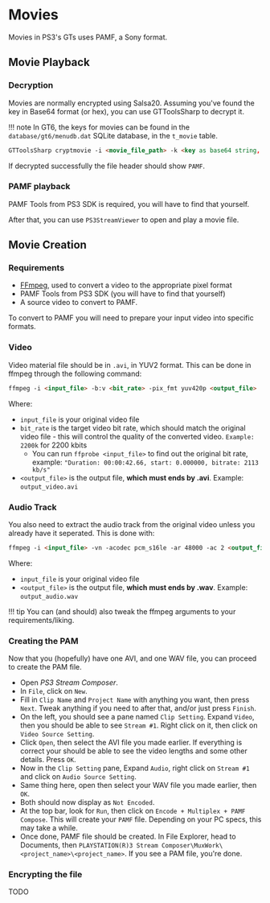 # Movies

Movies in PS3's GTs uses PAMF, a Sony format.

## Movie Playback

### Decryption
Movies are normally encrypted using Salsa20. Assuming you've found the key in Base64 format (or hex), you can use GTToolsSharp to decrypt it.

!!! note
    In GT6, the keys for movies can be found in the `database/gt6/menudb.dat` SQLite database, in the `t_movie` table.

```markdown title="Decrypt command"
GTToolsSharp cryptmovie -i <movie_file_path> -k <key as base64 string, or hex string>
```

If decrypted successfully the file header should show `PAMF`.

### PAMF playback
PAMF Tools from PS3 SDK is required, you will have to find that yourself.

After that, you can use `PS3StreamViewer` to open and play a movie file.

## Movie Creation

### Requirements
- [FFmpeg](https://ffmpeg.org/download.html), used to convert a video to the appropriate pixel format
- PAMF Tools from PS3 SDK (you will have to find that yourself)
- A source video to convert to PAMF.

To convert to PAMF you will need to prepare your input video into specific formats. 

### Video
Video material file should be in `.avi`, in YUV2 format. This can be done in ffmpeg through the following command:

``` markdown title="Converting to YUV2 with FFmpeg"
ffmpeg -i <input_file> -b:v <bit_rate> -pix_fmt yuv420p <output_file>
```

Where:

* `input_file` is your original video file
* `bit_rate` is the target video bit rate, which should match the original video file - this will control the quality of the converted video. `Example: 2200k` for 2200 kbits
  * You can run `ffprobe <input_file>` to find out the original bit rate, example: `"Duration: 00:00:42.66, start: 0.000000, bitrate: 2113 kb/s"`
* `<output_file>` is the output file, **which must ends by .avi**. Example: `output_video.avi`

### Audio Track
You also need to extract the audio track from the original video unless you already have it seperated.
This is done with:

``` markdown title="Extracting the audio track"
ffmpeg -i <input_file> -vn -acodec pcm_s16le -ar 48000 -ac 2 <output_file>
```

Where:

* `input_file` is your original video file
* `<output_file>` is the output file, **which must ends by .wav**. Example: `output_audio.wav`

!!! tip
    You can (and should) also tweak the ffmpeg arguments to your requirements/liking.

### Creating the PAM
Now that you (hopefully) have one AVI, and one WAV file, you can proceed to create the PAM file.

* Open *PS3 Stream Composer*.
* In `File`, click on `New`.
* Fill in `Clip Name` and `Project Name` with anything you want, then press `Next`. Tweak anything if you need to after that, and/or just press `Finish`.
* On the left, you should see a pane named `Clip Setting`. Expand `Video`, then you should be able to see `Stream #1`. Right click on it, then click on `Video Source Setting`.
* Click `Open`, then select the AVI file you made earlier. If everything is correct your should be able to see the video lengths and some other details. Press `OK`.
* Now in the `Clip Setting` pane, Expand `Audio`, right click on `Stream #1` and click on `Audio Source Setting`.
* Same thing here, open then select your WAV file you made earlier, then `OK`.
* Both should now display as `Not Encoded`.
* At the top bar, look for `Run`, then click on `Encode + Multiplex + PAMF Compose`. This will create your `PAMF` file. Depending on your PC specs, this may take a while.
* Once done, PAMF file should be created. In File Explorer, head to Documents, then `PLAYSTATION(R)3 Stream Composer\MuxWork\<project_name>\<project_name>`.  If you see a PAM file, you're done.

### Encrypting the file

TODO